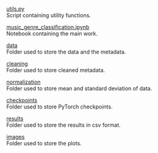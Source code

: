 [utils.py](./utils.py) \
Script containing utility functions.

[music_genre_classification.ipynb](./music_genre_classification.ipynb) \
Notebook containing the main work.

[data](./data) \
Folder used to store the data and the metadata.

[cleaning](./cleaning) \
Folder used to store cleaned metadata.

[normalization](./normalization) \
Folder used to store mean and standard deviation of data.

[checkpoints](./checkpoints) \
Folder used to store PyTorch checkpoints.

[results](./results) \
Folder used to store the results in csv format.

[images](./images) \
Folder used to store the plots.
